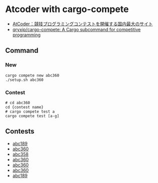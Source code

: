 # Atcoder with cargo-compete

- [AtCoder：競技プログラミングコンテストを開催する国内最大のサイト](https://atcoder.jp/?lang=ja)
- [qryxip/cargo-compete: A Cargo subcommand for competitive programming](https://github.com/qryxip/cargo-compete/tree/master)

## Command

### New

```shell
cargo compete new abc360
./setup.sh abc360
```

### Contest

```shell
# cd abc360
cd {contest name}
# cargo compete test a
cargo compete test [a-g]
```

## Contests

- [abc189](/contests/abc189)
- [abc360](/contests/abc360)
- [abc358](/contests/abc358)
- [abc360](/contests/abc360)
- [abc360](/contests/abc360)
- [abc360](/contests/abc360)
- [abc189](/contests/abc189)
